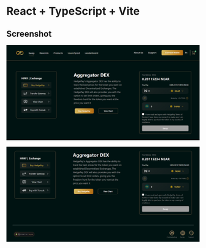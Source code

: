# React + TypeScript + Vite

## Screenshot

![alt text](HomeScreen.png)

![alt text](BottomScreen.png)
